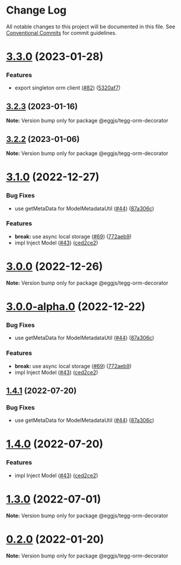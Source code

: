 # Change Log

All notable changes to this project will be documented in this file.
See [Conventional Commits](https://conventionalcommits.org) for commit guidelines.

# [3.3.0](https://github.com/eggjs/tegg/compare/v3.2.4...v3.3.0) (2023-01-28)


### Features

* export singleton orm client ([#82](https://github.com/eggjs/tegg/issues/82)) ([5320af7](https://github.com/eggjs/tegg/commit/5320af77d7e7c5c73b80560a576f2ce01fc21fff))





## [3.2.3](https://github.com/eggjs/tegg/compare/v3.2.2...v3.2.3) (2023-01-16)

**Note:** Version bump only for package @eggjs/tegg-orm-decorator





## [3.2.2](https://github.com/eggjs/tegg/compare/v3.2.1...v3.2.2) (2023-01-06)

**Note:** Version bump only for package @eggjs/tegg-orm-decorator





# [3.1.0](https://github.com/eggjs/tegg/compare/v1.3.0...v3.1.0) (2022-12-27)


### Bug Fixes

* use getMetaData for ModelMetadataUtil ([#44](https://github.com/eggjs/tegg/issues/44)) ([87a306c](https://github.com/eggjs/tegg/commit/87a306c4fba51fd519a47c0caaa79442643ea107))


### Features

* **break:** use async local storage ([#69](https://github.com/eggjs/tegg/issues/69)) ([772aeb9](https://github.com/eggjs/tegg/commit/772aeb9412c6d7cd23560230b441161ba28ffa0e))
* impl Inject Model ([#43](https://github.com/eggjs/tegg/issues/43)) ([ced2ce2](https://github.com/eggjs/tegg/commit/ced2ce2134964dcb410410c0192a34f77507c42d))





# [3.0.0](https://github.com/eggjs/tegg/compare/v3.0.0-alpha.0...v3.0.0) (2022-12-26)

**Note:** Version bump only for package @eggjs/tegg-orm-decorator





# [3.0.0-alpha.0](https://github.com/eggjs/tegg/compare/v1.3.0...v3.0.0-alpha.0) (2022-12-22)


### Bug Fixes

* use getMetaData for ModelMetadataUtil ([#44](https://github.com/eggjs/tegg/issues/44)) ([87a306c](https://github.com/eggjs/tegg/commit/87a306c4fba51fd519a47c0caaa79442643ea107))


### Features

* **break:** use async local storage ([#69](https://github.com/eggjs/tegg/issues/69)) ([772aeb9](https://github.com/eggjs/tegg/commit/772aeb9412c6d7cd23560230b441161ba28ffa0e))
* impl Inject Model ([#43](https://github.com/eggjs/tegg/issues/43)) ([ced2ce2](https://github.com/eggjs/tegg/commit/ced2ce2134964dcb410410c0192a34f77507c42d))





## [1.4.1](https://github.com/eggjs/tegg/compare/@eggjs/tegg-orm-decorator@1.4.0...@eggjs/tegg-orm-decorator@1.4.1) (2022-07-20)


### Bug Fixes

* use getMetaData for ModelMetadataUtil ([#44](https://github.com/eggjs/tegg/issues/44)) ([87a306c](https://github.com/eggjs/tegg/commit/87a306c4fba51fd519a47c0caaa79442643ea107))





# [1.4.0](https://github.com/eggjs/tegg/compare/@eggjs/tegg-orm-decorator@1.3.1...@eggjs/tegg-orm-decorator@1.4.0) (2022-07-20)


### Features

* impl Inject Model ([#43](https://github.com/eggjs/tegg/issues/43)) ([ced2ce2](https://github.com/eggjs/tegg/commit/ced2ce2134964dcb410410c0192a34f77507c42d))





# [1.3.0](https://github.com/eggjs/tegg/compare/v1.2.0...v1.3.0) (2022-07-01)

**Note:** Version bump only for package @eggjs/tegg-orm-decorator





# [0.2.0](https://github.com/eggjs/tegg/compare/v0.1.19...v0.2.0) (2022-01-20)

**Note:** Version bump only for package @eggjs/tegg-orm-decorator
